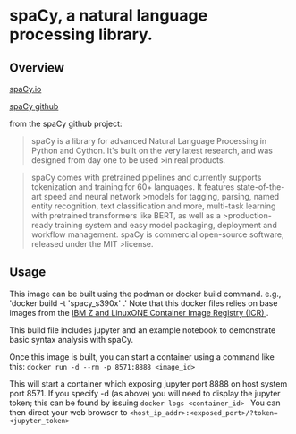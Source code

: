 <!-- This should be the location of the title of the repository, normally the short name -->
# spaCy, a natural language processing library.

## Overview

[spaCy.io](https://spacy.io/)

[spaCy github](https://github.com/explosion/spaCy)

from the spaCy github project:

>spaCy is a library for advanced Natural Language Processing in Python and Cython. It's built on the very latest research, and was designed from day one to be used >in real products.

>spaCy comes with pretrained pipelines and currently supports tokenization and training for 60+ languages. It features state-of-the-art speed and neural network >models for tagging, parsing, named entity recognition, text classification and more, multi-task learning with pretrained transformers like BERT, as well as a >production-ready training system and easy model packaging, deployment and workflow management. spaCy is commercial open-source software, released under the MIT >license.

## Usage

This image can be built using the podman or docker build command.  e.g., 'docker build -t 'spacy_s390x' .' 
Note that this docker files relies on base images from the [IBM Z and LinuxONE Container Image Registry (ICR) ](https://ibm.github.io/ibm-z-oss-hub/main/main.html). 

This build file includes jupyter and an example notebook to demonstrate basic syntax analysis with spaCy. 

Once this image is built, you can start a container using a command like this:
`docker run -d --rm -p 8571:8888 <image_id> `

This will start a container which exposing jupyter port 8888 on host system port 8571. 
If you specify -d (as above) you will need to display the jupyter token; this can be found by issuing `docker logs <container_id> `
You can then direct your web browser to `<host_ip_addr>:<exposed_port>/?token=<jupyter_token>`
